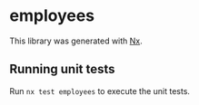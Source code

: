 # employees

This library was generated with [Nx](https://nx.dev).

## Running unit tests

Run `nx test employees` to execute the unit tests.
